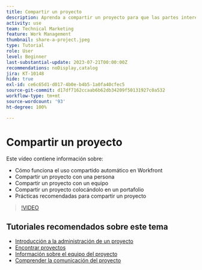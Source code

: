 ```yaml
---
title: Compartir un proyecto
description: Aprenda a compartir un proyecto para que las partes interesadas y otras interesadas en el proyecto puedan tener visibilidad del trabajo que se está realizando mediante [!DNL  Workfront].
activity: use
team: Technical Marketing
feature: Work Management
thumbnail: share-a-project.jpeg
type: Tutorial
role: User
level: Beginner
last-substantial-update: 2023-07-21T00:00:00Z
recommendations: noDisplay,catalog
jira: KT-10148
hide: true
exl-id: ce6c65d1-d017-4b0e-b4b5-1a0fa40cfec5
source-git-commit: d17df7162ccaab6b62db34209f50131927c0a532
workflow-type: tm+mt
source-wordcount: '93'
ht-degree: 100%

---
```



# Compartir un proyecto

Este vídeo contiene información sobre:

* Cómo funciona el uso compartido automático en Workfront
* Compartir un proyecto con una persona
* Compartir un proyecto con un equipo
* Compartir un proyecto colocándolo en un portafolio
* Prácticas recomendadas para compartir un proyecto

>[!VIDEO](https://video.tv.adobe.com/v/3418904/?quality=12&learn=on&enablevpops)

## Tutoriales recomendados sobre este tema

* [Introducción a la administración de un proyecto](/help/manage-work/projects/getting-started-manage-a-project.md)
* [Encontrar proyectos](/help/manage-work/projects/find-projects.md)
* [Información sobre el equipo del proyecto](/help/manage-work/projects/understand-the-project-team.md)
* [Comprender la comunicación del proyecto](/help/manage-work/projects/understand-project-communication.md)
